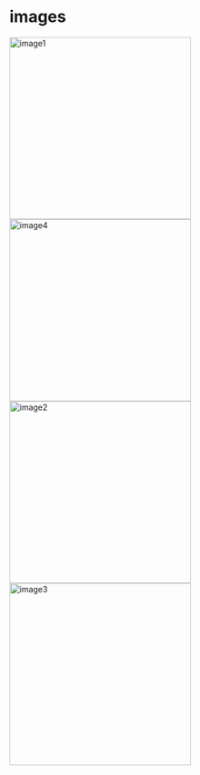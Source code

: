 # images

<img width="319" height="319" alt="image1" src="https://github.com/user-attachments/assets/78336a0d-eebe-4b10-964e-64b0c75e87a2" />
<img width="319" height="319" alt="image4" src="https://github.com/user-attachments/assets/d584a73a-d40c-4304-b0bc-97ad3cb3e71e" />
<img width="319" height="319" alt="image2" src="https://github.com/user-attachments/assets/f083b32d-5af3-4ea6-9374-8127167b3bcb" />
<img width="319" height="319" alt="image3" src="https://github.com/user-attachments/assets/9c170154-0c10-4c01-ba31-cbfbc6f991f9" />

